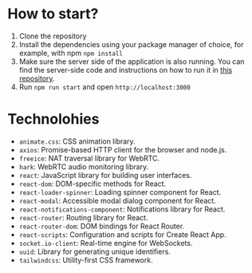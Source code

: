 # How to start?
1. Clone the repository
2. Install the dependencies using your package manager of choice, for example, with npm `npm install`
3. Make sure the server side of the application is also running. You can find the server-side code and instructions on how to run it in [this repository](https://github.com/mishok321/dark-chat-back).
4. Run `npm run start` and open `http://localhost:3000`

# Technolohies
- `animate.css`: CSS animation library.
- `axios`: Promise-based HTTP client for the browser and node.js.
- `freeice`: NAT traversal library for WebRTC.
- `hark`: WebRTC audio monitoring library.
- `react`: JavaScript library for building user interfaces.
- `react-dom`: DOM-specific methods for React.
- `react-loader-spinner`: Loading spinner component for React.
- `react-modal`: Accessible modal dialog component for React.
- `react-notifications-component`: Notifications library for React.
- `react-router`: Routing library for React.
- `react-router-dom`: DOM bindings for React Router.
- `react-scripts`: Configuration and scripts for Create React App.
- `socket.io-client`: Real-time engine for WebSockets.
- `uuid`: Library for generating unique identifiers.
- `tailwindcss`: Utility-first CSS framework.

